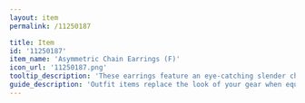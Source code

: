 ```yaml
---
layout: item
permalink: /11250187

title: Item
id: '11250187'
item_name: 'Asymmetric Chain Earrings (F)'
icon_url: '11250187.png'
tooltip_description: 'These earrings feature an eye-catching slender chain.'
guide_description: 'Outfit items replace the look of your gear when equipped.'
---
```

